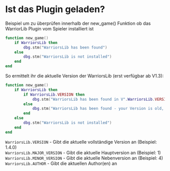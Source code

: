 # Ist das Plugin geladen?

Beispiel um zu überprüfen innerhalb der new\_game() Funktion ob das WarriorLib Plugin vom Spieler installiert ist

```lua
function new_game()
	if WarriorsLib then
		dbg.stm("WarriorsLib has been found")
	else
		dbg.stm("WarriorsLib is not installed")
	end
end
```



So ermittelt ihr die aktuelle Version der WarriorsLib (erst verfügbar ab V1.3):

```lua
function new_game()
	if WarriorsLib then
		if WarriorsLib.VERSION then
			dbg.stm("WarriorsLib has been found in V".WarriorsLib.VERSION)
		else
			dbg.stm("WarriorsLib has been found - your Version is old, please consider to update your Plugin")
		end
	else
		dbg.stm("WarriorsLib is not installed")
	end
end
```

`WarriorsLib.VERSION` - Gibt die aktuelle vollständige Version an (Beispiel: 1.4.0)\
`WarriorsLib.MAJOR_VERSION` - Gibt die aktuelle Hauptversion an (Beispiel: 1)\
`WarriorsLib.MINOR_VERSION` - Gibt die aktuelle Nebenversion an (Beispiel: 4)\
`WarriorsLib.AUTHOR` - Gibt die aktuellen Author(en) an
